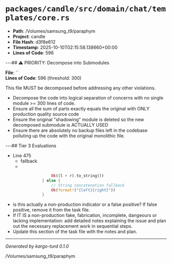 # `packages/candle/src/domain/chat/templates/core.rs`

- **Path**: /Volumes/samsung_t9/paraphym
- **Project**: candle
- **File Hash**: d3f8e612  
- **Timestamp**: 2025-10-10T02:15:58.138660+00:00  
- **Lines of Code**: 596

---## ⚠️ PRIORITY: Decompose into Submodules

**File**: ``  
**Lines of Code**: 596 (threshold: 300)

This file MUST be decomposed before addressing any other violations.

- Decompose the code into logical separation of concerns with no single module >= 300 lines of code. 
- Ensure all the sum of parts exactly equals the original with ONLY production quality source code
- Ensure the original "shadowing" module is deleted so the new decomposed submodule is ACTUALLY USED
- Ensure there are absolutely no backup files left in the codebase polluting up the code with the original monolithic file.

---## Tier 3 Evaluations


- Line 475
  - fallback
  - 

```rust
                    Ok((l + r).to_string())
                } else {
                    // String concatenation fallback
                    Ok(format!("{left}{right}"))
                }
```

- is this actually a non-production indicator or a false positive? If false positive, remove it from the task file.
- If IT IS a non-production fake, fabrication, incomplete, dangeours or lacking implementation: add detailed notes explaining the issue and plan out the necessary replacement work in sequential steps. 
- Update this section of the task file with the notes and plan.

---

*Generated by kargo-turd 0.1.0*

/Volumes/samsung_t9/paraphym
